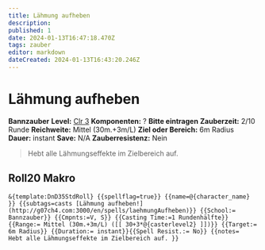 ```yaml
---
title: Lähmung aufheben
description: 
published: 1
date: 2024-01-13T16:47:18.470Z
tags: zauber
editor: markdown
dateCreated: 2024-01-13T16:43:20.246Z
---
```


# Lähmung aufheben
**Bannzauber**
**Level:** [Clr 3](/spellLists/cleric)
**Komponenten:** ? **Bitte eintragen**
**Zauberzeit:** 2/10 Runde
**Reichweite:** Mittel (30m.+3m/L)
**Ziel oder Bereich:** 6m Radius
**Dauer:** instant
**Save:** N/A
**Zauberresistenz:** Nein

> Hebt alle Lähmungseffekte im Zielbereich auf.


## Roll20 Makro
`&{template:DnD35StdRoll} {{spellflag=true}} {{name=@{character_name} }} {{subtags=casts [Lähmung aufheben!](http://g07ch4.com:3000/en/spells/laehmungAufheben)}} {{School:= Bannzauber}} {{Cmpnts:=V, S}} {{Casting Time:=1 Rundenhälfte}} {{Range:= Mittel (30m.+3m/L) ([[ 30+3*@{casterlevel2} ]])}} {{Target:= 6m Radius}} {{Duration:= instant}}{{Spell Resist.:= No}} {{notes=  Hebt alle Lähmungseffekte im Zielbereich auf. }}`